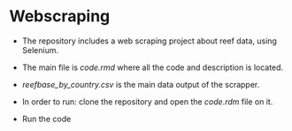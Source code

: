 # Webscraping

- The repository includes a web scraping project about reef data, using Selenium.
- The main file is *code.rmd* where all the code and description is located.
- *reefbase_by_country.csv* is the main data output of the scrapper.

- In order to run: clone the repository and open the *code.rdm* file on it.
- Run the code 
